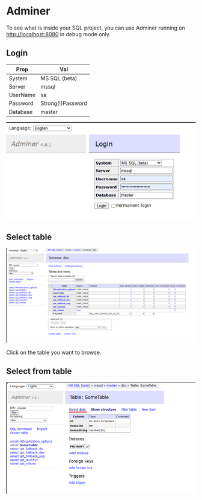 # Adminer

To see what is inside your SQL project, you can use Adminer running on [http://localhost:8080](http://localhost:8080) in debug mode only.

## Login

| Prop     | Val                |
|----------|--------------------|
| System   | MS SQL (beta)       |
| Server   | mssql              |
| UserName | sa                 |
| Password | Strong(!)Password   |
| Database | master              |

![Login](images/adminerLogin.png)

## Select table

![Tables](images/adminerTables.png)

Click on the table you want to browse.

## Select from table

![Select](images/adminerSelect.png)
